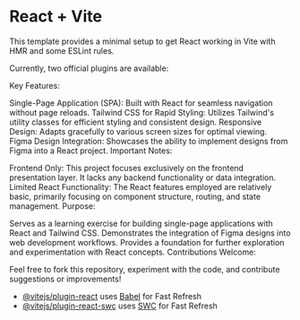 # React + Vite

This template provides a minimal setup to get React working in Vite with HMR and some ESLint rules.

Currently, two official plugins are available:

Key Features:

Single-Page Application (SPA): Built with React for seamless navigation without page reloads.
Tailwind CSS for Rapid Styling: Utilizes Tailwind's utility classes for efficient styling and consistent design.
Responsive Design: Adapts gracefully to various screen sizes for optimal viewing.
Figma Design Integration: Showcases the ability to implement designs from Figma into a React project.
Important Notes:

Frontend Only: This project focuses exclusively on the frontend presentation layer. It lacks any backend functionality or data integration.
Limited React Functionality: The React features employed are relatively basic, primarily focusing on component structure, routing, and state management.
Purpose:

Serves as a learning exercise for building single-page applications with React and Tailwind CSS.
Demonstrates the integration of Figma designs into web development workflows.
Provides a foundation for further exploration and experimentation with React concepts.
Contributions Welcome:

Feel free to fork this repository, experiment with the code, and contribute suggestions or improvements!

- [@vitejs/plugin-react](https://github.com/vitejs/vite-plugin-react/blob/main/packages/plugin-react/README.md) uses [Babel](https://babeljs.io/) for Fast Refresh
- [@vitejs/plugin-react-swc](https://github.com/vitejs/vite-plugin-react-swc) uses [SWC](https://swc.rs/) for Fast Refresh
